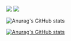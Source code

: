  <img src="https://img.shields.io/badge/python-3776AB???style=flat-square&logo=python&logoColor=white"/> <img src="https://img.shields.io/badge/JAVA-F7DF1E???style=flat-square&logo=JAVA&logoColor=white"/>

![Anurag's GitHub stats](https://github-readme-stats.vercel.app/api?username=iyongchan&show_icons=true&theme=radical)

[![Anurag's GitHub stats](https://github-readme-stats.vercel.app/api?iyongchan=anuraghazra)](https://github.com/anuraghazra/github-readme-stats)
